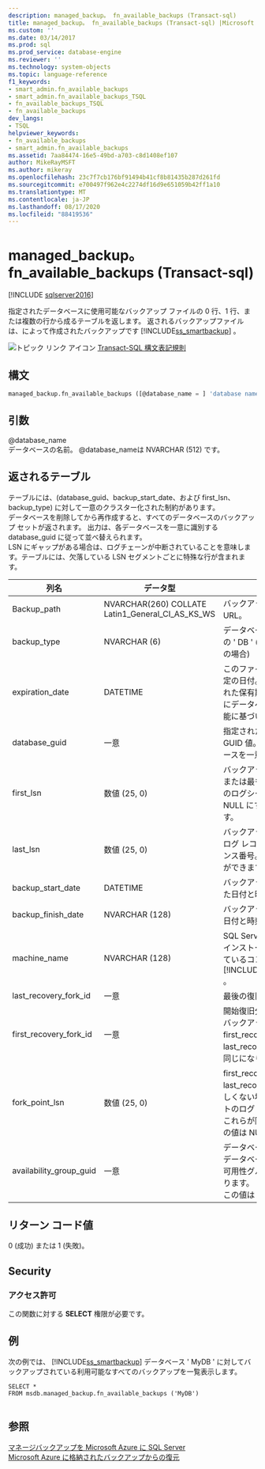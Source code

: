 ```yaml
---
description: managed_backup。 fn_available_backups (Transact-sql)
title: managed_backup。 fn_available_backups (Transact-sql) |Microsoft Docs
ms.custom: ''
ms.date: 03/14/2017
ms.prod: sql
ms.prod_service: database-engine
ms.reviewer: ''
ms.technology: system-objects
ms.topic: language-reference
f1_keywords:
- smart_admin.fn_available_backups
- smart_admin.fn_available_backups_TSQL
- fn_available_backups_TSQL
- fn_available_backups
dev_langs:
- TSQL
helpviewer_keywords:
- fn_available_backups
- smart_admin.fn_available_backups
ms.assetid: 7aa84474-16e5-49bd-a703-c8d1408ef107
author: MikeRayMSFT
ms.author: mikeray
ms.openlocfilehash: 23c7f7cb176bf91494b41cf8b81435b287d261fd
ms.sourcegitcommit: e700497f962e4c2274df16d9e651059b42ff1a10
ms.translationtype: MT
ms.contentlocale: ja-JP
ms.lasthandoff: 08/17/2020
ms.locfileid: "88419536"
---
```

# <a name="managed_backupfn_available_backups-transact-sql"></a>managed_backup。 fn_available_backups (Transact-sql)
[!INCLUDE [sqlserver2016](../../includes/applies-to-version/sqlserver2016.md)]

  指定されたデータベースに使用可能なバックアップ ファイルの 0 行、1 行、または複数の行から成るテーブルを返します。 返されるバックアップファイルは、によって作成されたバックアップです [!INCLUDE[ss_smartbackup](../../includes/ss-smartbackup-md.md)] 。  
  
 ![トピック リンク アイコン](../../database-engine/configure-windows/media/topic-link.gif "トピック リンク アイコン") [Transact-SQL 構文表記規則](../../t-sql/language-elements/transact-sql-syntax-conventions-transact-sql.md)  
  
## <a name="syntax"></a>構文  
  
```sql  
managed_backup.fn_available_backups ([@database_name = ] 'database name')  
```  
  
##  <a name="arguments"></a><a name="Arguments"></a> 引数  
 @database_name  
 データベースの名前。 @database_nameは NVARCHAR (512) です。  
  
## <a name="table-returned"></a>返されるテーブル  
 テーブルには、(database_guid、backup_start_date、および first_lsn、backup_type) に対して一意のクラスター化された制約があります。   
データベースを削除してから再作成すると、すべてのデータベースのバックアップ セットが返されます。 出力は、各データベースを一意に識別する database_guid に従って並べ替えられます。   
LSN にギャップがある場合は、ログチェーンが中断されていることを意味します。テーブルには、欠落している LSN セグメントごとに特殊な行が含まれます。  
  
|列名|データ型|説明|  
|-----------------|---------------|-----------------|  
|Backup_path|NVARCHAR(260) COLLATE Latin1_General_CI_AS_KS_WS|バックアップファイルの URL。|  
|backup_type|NVARCHAR (6)|データベースバックアップ用の ' DB ' (ログバックアップの場合)|  
|expiration_date|DATETIME|このファイルが削除される予定の日付。 これは、指定された保有期間内の特定の時点にデータベースを復旧する機能に基づいて設定されます。|  
|database_guid|一意|指定されたデータベースの GUID 値。  GUID はデータベースを一意に識別します。|  
|first_lsn|数値 (25, 0)|バックアップセット内の最初または最も古いログレコードのログシーケンス番号。 NULL にすることができます。|  
|last_lsn|数値 (25, 0)|バックアップ セットの次のログ レコードのログ シーケンス番号。 NULL にすることができます。|  
|backup_start_date|DATETIME|バックアップ操作が開始された日付と時刻。|  
|backup_finish_date|NVARCHAR (128)|バックアップ操作が終了した日付と時刻。|  
|machine_name|NVARCHAR (128)|SQL Server インスタンスがインストールされ、実行されているコンピューターの名前 [!INCLUDE[ss_smartbackup](../../includes/ss-smartbackup-md.md)] 。|  
|last_recovery_fork_id|一意|最後の復旧分岐の id 番号。|  
|first_recovery_fork_id|一意|開始復旧分岐の ID。 データバックアップの場合、first_recovery_fork_guid は last_recovery_fork_guid と同じになります。|  
|fork_point_lsn|数値 (25, 0)|first_recovery_fork_id が last_recovery_fork_id に等しくない場合は、分岐ポイントのログ シーケンス番号。 これらが同じである場合、この値は NULL になります。|  
|availability_group_guid|一意|データベースが Always On データベースの場合、これが可用性グループの GUID になります。 それ以外の場合、この値は NULL になります。|  
  
## <a name="return-code-value"></a>リターン コード値  
 0 (成功) または 1 (失敗)。  
  
## <a name="security"></a>Security  
  
### <a name="permissions"></a>アクセス許可  
 この関数に対する **SELECT** 権限が必要です。  
  
## <a name="examples"></a>例  
 次の例では、 [!INCLUDE[ss_smartbackup](../../includes/ss-smartbackup-md.md)] データベース ' MyDB ' に対してバックアップされている利用可能なすべてのバックアップを一覧表示します。  
  
```  
SELECT *   
FROM msdb.managed_backup.fn_available_backups ('MyDB')  
  
```  
  
## <a name="see-also"></a>参照  
 [マネージバックアップを Microsoft Azure に SQL Server](../../relational-databases/backup-restore/sql-server-managed-backup-to-microsoft-azure.md)   
 [Microsoft Azure に格納されたバックアップからの復元](../../relational-databases/backup-restore/restoring-from-backups-stored-in-microsoft-azure.md)  
  
  
